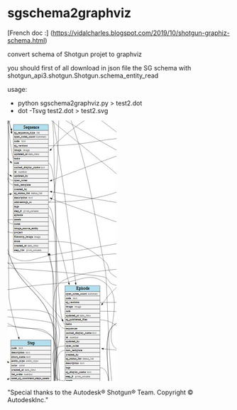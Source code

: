 # sgschema2graphviz

[French doc :] (https://vidalcharles.blogspot.com/2019/10/shotgun-graphiz-schema.html)

convert schema of Shotgun projet to graphviz

you should first of all download in json file the SG schema with shotgun_api3.shotgun.Shotgun.schema_entity_read

usage:

* python sgschema2graphviz.py > test2.dot
* dot -Tsvg test2.dot > test2.svg


![Result](/schemasg.jpg)


"Special thanks to the Autodesk® Shotgun® Team. Copyright © AutodeskInc."

